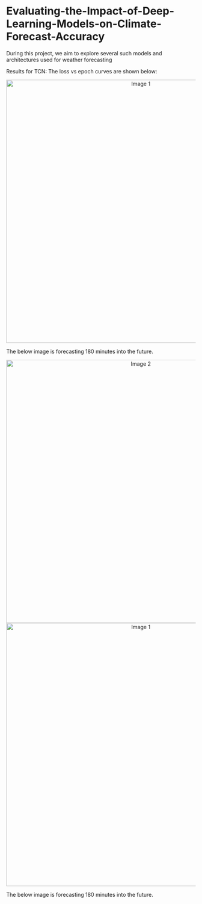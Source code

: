 # Evaluating-the-Impact-of-Deep-Learning-Models-on-Climate-Forecast-Accuracy
 During this project, we aim to explore several such models and architectures used for weather forecasting

 
Results for TCN:
The loss vs epoch curves are shown below:
<p align="center">
  <img src="https://github.com/KoushikKaranGeethaNagaraj/Evaluating-the-Impact-of-Deep-Learning-Models-on-Climate-Forecast-Accuracy/assets/116392599/e782dc4e-38ea-4f5c-a39b-0ab53d5e63fd" alt="Image 1" width="700" height="700"/>
</p>
The below image is forecasting 180 minutes into the future.
<p align="center">
  <img src="![image](https://github.com/KoushikKaranGeethaNagaraj/Evaluating-the-Impact-of-Deep-Learning-Models-on-Climate-Forecast-Accuracy/assets/116392599/c830f16d-3365-440c-8ebd-71c23474a438)" alt="Image 2" width="700" height="700/>
</p>

Results for TCN Modified:
The loss vs epoch curves are shown below:
<p align="center">
  <img src="![image](https://github.com/KoushikKaranGeethaNagaraj/Evaluating-the-Impact-of-Deep-Learning-Models-on-Climate-Forecast-Accuracy/assets/116392599/c3cabfbf-839e-4f7f-bd8e-e203b0f840b0)" alt="Image 1" width="700" height="700"/>
 </p>
 The below image is forecasting 180 minutes into the future.
<p align="center">
  <img src="https://github.com/KoushikKaranGeethaNagaraj/Evaluating-the-Impact-of-Deep-Learning-Models-on-Climate-Forecast-Accuracy/assets/116392599/964c9906-655d-4343-9341-1380504bf4f6" alt="Image 2" width="700" height="700/>
</p>






